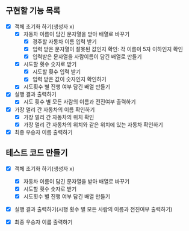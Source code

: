 **구현할 기능 목록**
---
- [x] 객체 초기화 하기(생성자 x)
  - [x] 자동차 이름이 담긴 문자열을 받아 배열로 바꾸기
    - [x] 경주할 자동차 이름 입력 받기
    - [x] 입력 받은 문자열이 잘못된 값인지 확인: 각 이름이 5자 이하인지 확인
    - [x] 입력받은 문자열을 사람이름이 담긴 배열로 만들기

  - [x] 시도할 횟수 숫자로 받기
    - [x] 시도할 횟수 입력 받기
    - [x] 입력 받은 값이 숫자인지 확인하기

  - [x] 시도횟수 별 진행 여부 담긴 배열 만들기
  
- [x] 실행 결과 출력하기
  - [x] 시도 횟수 별 모든 사람의 이름과 전진여부 출력하기

- [x] 가장 멀리 간 자동차의 이름 확인하기
  - [x] 가장 멀리 간 자동차의 위치 확인
  - [x] 가장 멀리 간 자동차의 위치와 같은 위치에 있는 자동차 확인하기
- [x] 최종 우승자 이름 출력하기

**테스트 코드 만들기** 
---

- [x] 객체 초기화 하기(생성자 x)
  - [x] 자동차 이름이 담긴 문자열을 받아 배열로 바꾸기
  - [x] 시도할 횟수 숫자로 받기
  - [x] 시도횟수 별 진행 여부 담긴 배열 만들기

- [x] 실행 결과 출력하기(시행 횟수 별 모든 사람의 이름과 전진여부 출력하기)

- [x] 최종 우승자 이름 출력하기